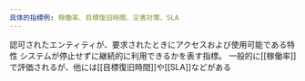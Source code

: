 ```yaml
---
具体的指標例: 稼働率、目標復旧時間、災害対策、SLA
---
```

認可されたエンティティが、要求されたときにアクセスおよび使用可能である特性
システムが停止せずに継続的に利用できるかを表す指標。
一般的に[[稼働率]]で評価されるが、他には[[目標復旧時間]]や[[SLA]]などがある